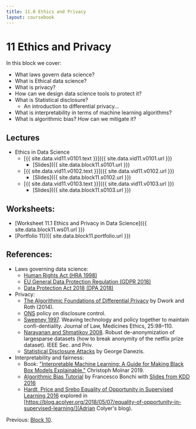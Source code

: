 ```yaml
---
title: 11.0 Ethics and Privacy
layout: coursebook
---
```

# 11 Ethics and Privacy

In this block we cover:

* What laws govern data science?
* What is Ethical data science?
* What is privacy? 
* How can we design data science tools to protect it? 
* What is Statistical disclosure?
  * An introduction to differential privacy...
* What is interpretability in terms of machine learning algorithms?
* What is algorithmic bias?  How can we mitigate it?

## Lectures

* Ethics in Data Science
  * [{{ site.data.vid11.v0101.text }}]({{ site.data.vid11.v0101.url }})
    * [Slides]({{ site.data.block11.s0101.url }})
  * [{{ site.data.vid11.v0102.text }}]({{ site.data.vid11.v0102.url }})
    * [Slides]({{ site.data.block11.s0102.url }})
  * [{{ site.data.vid11.v0103.text }}]({{ site.data.vid11.v0103.url }})
    * [Slides]({{ site.data.block11.s0103.url }})

## Worksheets:

* [Worksheet 11.1 Ethics and Privacy in Data Science]({{ site.data.block11.ws01.url }}) 
* [Portfolio 11]({{ site.data.block11.portfolio.url }})
## References:

* Laws governing data science:
	* [Human Rights Act (HRA 1998)](https://www.legislation.gov.uk/ukpga/1998/42/schedule/1/part/I/chapter/7)
	* [EU General Data Protection Regulation (GDPR 2018)](https://eugdpr.org)
	* [Data Protection Act 2018 (DPA 2018)](https://ico.org.uk/for-organisations/guide-to-data-protection/)
* Privacy:
  * [The Algorithmic Foundations of Differential Privacy](https://www.cis.upenn.edu/~aaroth/Papers/privacybook.pdf) by Dwork and Roth (2014).
  * [ONS](https://www.ons.gov.uk/methodology/methodologytopicsandstatisticalconcepts/disclosurecontrol)  policy on disclosure control.
  * [Sweeney 1997](https://onlinelibrary.wiley.com/doi/abs/10.1111/j.1748-720X.1997.tb01885.x). Weaving technology and policy together to maintain confi-dentiality. Journal of Law, Medicines Ethics, 25:98–110.
  * [Narayanan and Shmatikov 2008](https://www.cs.utexas.edu/~shmat/shmat_oak08netflix.pdf). Robust de-anonymization of largesparse datasets (how to break anonymity of the netflix prize dataset). IEEE Sec. and Priv.
  * [Statistical Disclosure Attacks](https://link.springer.com/chapter/10.1007/978-0-387-35691-4_40) by George Danezis.
* Interpretability and fairness:
  * Book: ["Interpretable Machine Learning: A Guide for Making Black Box Models Explainable."](https://christophm.github.io/interpretable-ml-book/) Christoph Molnar 2019.
  * [Algorithmic Bias Tutorial](http://www.francescobonchi.com/algorithmic_bias_tutorial.html) by Francesco Bonchi with [Slides from KDD 2016](http://www.francescobonchi.com/KDD2016_Tutorial_Part1&2_web.pdf)
  * [Hardt, Price and Srebo Equality of Opportunity in Supervised Learning 2016](https://papers.nips.cc/paper/2016/file/9d2682367c3935defcb1f9e247a97c0d-Paper.pdf) explored in 
[https://blog.acolyer.org/2018/05/07/equality-of-opportunity-in-supervised-learning/](Adrian Colyer's blog).

Previous: [Block 10](cb-old/coursebook/10.md).
